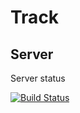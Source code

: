 # Track

## Server

Server status

[![Build Status](https://secure.travis-ci.org/rap1ds/Track.png?branch=master)](http://travis-ci.org/rap1ds/Track)
